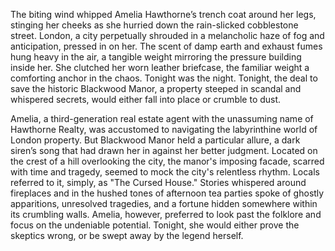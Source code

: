 The biting wind whipped Amelia Hawthorne’s trench coat around her legs, stinging her cheeks as she hurried down the rain-slicked cobblestone street.  London, a city perpetually shrouded in a melancholic haze of fog and anticipation, pressed in on her.  The scent of damp earth and exhaust fumes hung heavy in the air, a tangible weight mirroring the pressure building inside her.  She clutched her worn leather briefcase, the familiar weight a comforting anchor in the chaos.  Tonight was the night.  Tonight, the deal to save the historic Blackwood Manor, a property steeped in scandal and whispered secrets, would either fall into place or crumble to dust.

Amelia, a third-generation real estate agent with the unassuming name of Hawthorne Realty, was accustomed to navigating the labyrinthine world of London property. But Blackwood Manor held a particular allure, a dark siren’s song that had drawn her in against her better judgment.  Located on the crest of a hill overlooking the city, the manor's imposing facade, scarred with time and tragedy, seemed to mock the city's relentless rhythm. Locals referred to it, simply, as "The Cursed House."  Stories whispered around fireplaces and in the hushed tones of afternoon tea parties spoke of ghostly apparitions, unresolved tragedies, and a fortune hidden somewhere within its crumbling walls.  Amelia, however, preferred to look past the folklore and focus on the undeniable potential.  Tonight, she would either prove the skeptics wrong, or be swept away by the legend herself.
